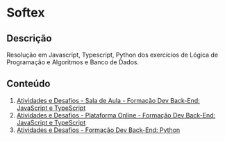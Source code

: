 # Softex

## Descrição
Resolução em Javascript, Typescript, Python dos exercícios de Lógica de Programação e Algoritmos e Banco de Dados.

## Conteúdo
1. [Atividades e Desafios - Sala de Aula - Formação Dev Back-End: JavaScript e TypeScript](https://github.com/FrancisLauriano/Softex/tree/JavasScript_TypeScript)
2. [Atividades e Desafios - Plataforma Online - Formação Dev Back-End: JavaScript e TypeScript](https://github.com/FrancisLauriano/Softex/tree/JavaScript_TypeScript_joyclass)
3. [Atividades e Desafios - Formação Dev Back-End: Python](https://github.com/FrancisLauriano/Softex/tree/Python) 
